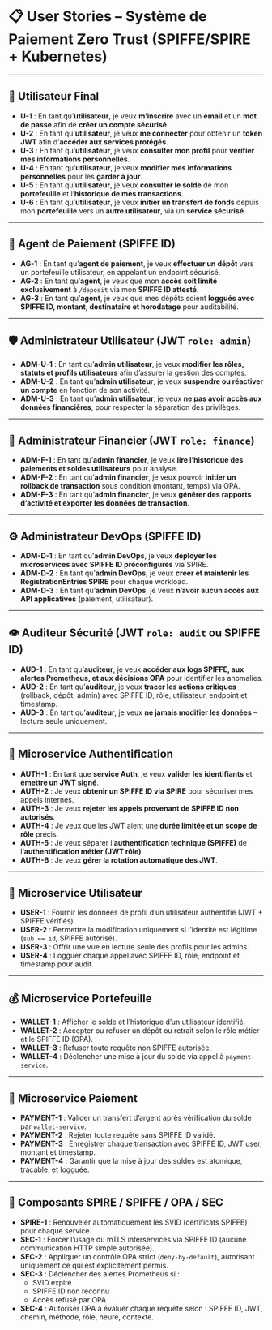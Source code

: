 # 📋 User Stories – Système de Paiement Zero Trust (SPIFFE/SPIRE + Kubernetes)

---

## 👤 Utilisateur Final

- **U-1** : En tant qu’**utilisateur**, je veux **m’inscrire** avec un **email** et un **mot de passe** afin de **créer un compte sécurisé**.
- **U-2** : En tant qu’**utilisateur**, je veux **me connecter** pour obtenir un **token JWT** afin d’**accéder aux services protégés**.
- **U-3** : En tant qu’**utilisateur**, je veux **consulter mon profil** pour **vérifier mes informations personnelles**.
- **U-4** : En tant qu’**utilisateur**, je veux **modifier mes informations personnelles** pour les **garder à jour**.
- **U-5** : En tant qu’**utilisateur**, je veux **consulter le solde** de mon **portefeuille** et l’**historique de mes transactions**.
- **U-6** : En tant qu’**utilisateur**, je veux **initier un transfert de fonds** depuis mon **portefeuille** vers un **autre utilisateur**, via un **service sécurisé**.

---

## 🤖 Agent de Paiement (SPIFFE ID)

- **AG-1** : En tant qu’**agent de paiement**, je veux **effectuer un dépôt** vers un portefeuille utilisateur, en appelant un endpoint sécurisé.
- **AG-2** : En tant qu’**agent**, je veux que mon **accès soit limité exclusivement** à `/deposit` via mon **SPIFFE ID attesté**.
- **AG-3** : En tant qu’**agent**, je veux que mes dépôts soient **loggués avec SPIFFE ID, montant, destinataire et horodatage** pour auditabilité.

---

## 🛡️ Administrateur Utilisateur (JWT `role: admin`)

- **ADM-U-1** : En tant qu’**admin utilisateur**, je veux **modifier les rôles, statuts et profils utilisateurs** afin d’assurer la gestion des comptes.
- **ADM-U-2** : En tant qu’**admin utilisateur**, je veux **suspendre ou réactiver un compte** en fonction de son activité.
- **ADM-U-3** : En tant qu’**admin utilisateur**, je veux **ne pas avoir accès aux données financières**, pour respecter la séparation des privilèges.

---

## 💼 Administrateur Financier (JWT `role: finance`)

- **ADM-F-1** : En tant qu’**admin financier**, je veux **lire l’historique des paiements et soldes utilisateurs** pour analyse.
- **ADM-F-2** : En tant qu’**admin financier**, je veux pouvoir **initier un rollback de transaction** sous condition (montant, temps) via OPA.
- **ADM-F-3** : En tant qu’**admin financier**, je veux **générer des rapports d’activité et exporter les données de transaction**.

---

## ⚙️ Administrateur DevOps (SPIFFE ID)

- **ADM-D-1** : En tant qu’**admin DevOps**, je veux **déployer les microservices avec SPIFFE ID préconfigurés** via SPIRE.
- **ADM-D-2** : En tant qu’**admin DevOps**, je veux **créer et maintenir les RegistrationEntries SPIRE** pour chaque workload.
- **ADM-D-3** : En tant qu’**admin DevOps**, je veux **n’avoir aucun accès aux API applicatives** (paiement, utilisateur).

---

## 👁️ Auditeur Sécurité (JWT `role: audit` ou SPIFFE ID)

- **AUD-1** : En tant qu’**auditeur**, je veux **accéder aux logs SPIFFE, aux alertes Prometheus, et aux décisions OPA** pour identifier les anomalies.
- **AUD-2** : En tant qu’**auditeur**, je veux **tracer les actions critiques** (rollback, dépôt, admin) avec SPIFFE ID, rôle, utilisateur, endpoint et timestamp.
- **AUD-3** : En tant qu’**auditeur**, je veux **ne jamais modifier les données** – lecture seule uniquement.

---

## 🔐 Microservice Authentification

- **AUTH-1** : En tant que **service Auth**, je veux **valider les identifiants** et **émettre un JWT signé**.
- **AUTH-2** : Je veux **obtenir un SPIFFE ID via SPIRE** pour sécuriser mes appels internes.
- **AUTH-3** : Je veux **rejeter les appels provenant de SPIFFE ID non autorisés**.
- **AUTH-4** : Je veux que les JWT aient une **durée limitée et un scope de rôle** précis.
- **AUTH-5** : Je veux séparer l’**authentification technique (SPIFFE)** de l’**authentification métier (JWT rôle)**.
- **AUTH-6** : Je veux **gérer la rotation automatique des JWT**.

---

## 👥 Microservice Utilisateur

- **USER-1** : Fournir les données de profil d’un utilisateur authentifié (JWT + SPIFFE vérifiés).
- **USER-2** : Permettre la modification uniquement si l’identité est légitime (`sub == id`, SPIFFE autorisé).
- **USER-3** : Offrir une vue en lecture seule des profils pour les admins.
- **USER-4** : Logguer chaque appel avec SPIFFE ID, rôle, endpoint et timestamp pour audit.

---

## 💰 Microservice Portefeuille

- **WALLET-1** : Afficher le solde et l’historique d’un utilisateur identifié.
- **WALLET-2** : Accepter ou refuser un dépôt ou retrait selon le rôle métier et le SPIFFE ID (OPA).
- **WALLET-3** : Refuser toute requête non SPIFFE autorisée.
- **WALLET-4** : Déclencher une mise à jour du solde via appel à `payment-service`.

---

## 💸 Microservice Paiement

- **PAYMENT-1** : Valider un transfert d’argent après vérification du solde par `wallet-service`.
- **PAYMENT-2** : Rejeter toute requête sans SPIFFE ID validé.
- **PAYMENT-3** : Enregistrer chaque transaction avec SPIFFE ID, JWT user, montant et timestamp.
- **PAYMENT-4** : Garantir que la mise à jour des soldes est atomique, traçable, et logguée.

---

## 🔁 Composants SPIRE / SPIFFE / OPA / SEC

- **SPIRE-1** : Renouveler automatiquement les SVID (certificats SPIFFE) pour chaque service.
- **SEC-1** : Forcer l’usage du mTLS interservices via SPIFFE ID (aucune communication HTTP simple autorisée).
- **SEC-2** : Appliquer un contrôle OPA strict (`deny-by-default`), autorisant uniquement ce qui est explicitement permis.
- **SEC-3** : Déclencher des alertes Prometheus si :
  - SVID expiré
  - SPIFFE ID non reconnu
  - Accès refusé par OPA
- **SEC-4** : Autoriser OPA à évaluer chaque requête selon : SPIFFE ID, JWT, chemin, méthode, rôle, heure, contexte.
